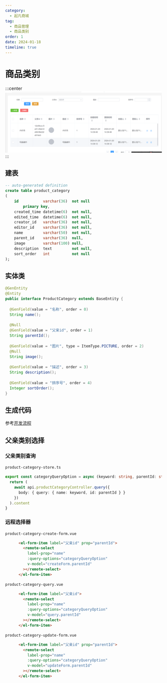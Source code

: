 ```yaml
---
category:
  - 起凡商城
tag:
  - 商品管理
  - 商品类别
order: 1
date: 2024-01-18
timeline: true
---
```


# 商品类别

:::center
![商品类别](image.png)
:::

## 建表

```sql
-- auto-generated definition
create table product_category
(
    id           varchar(36)  not null
        primary key,
    created_time datetime(6)  not null,
    edited_time  datetime(6)  not null,
    creator_id   varchar(36)  not null,
    editor_id    varchar(36)  not null,
    name         varchar(50)  not null,
    parent_id    varchar(36)  null,
    image        varchar(100) null,
    description  text         not null,
    sort_order   int          not null
);
```

## 实体类

```java
@GenEntity
@Entity
public interface ProductCategory extends BaseEntity {

  @GenField(value = "名称", order = 0)
  String name();

  @Null
  @GenField(value = "父亲id", order = 1)
  String parentId();

  @GenField(value = "图片", type = ItemType.PICTURE, order = 2)
  @Null
  String image();

  @GenField(value = "描述", order = 3)
  String description();

  @GenField(value = "排序号", order = 4)
  Integer sortOrder();
}
```

## 生成代码

参考[开发流程](../start/develop.md)

## 父亲类别选择

### 父亲类别查询

`product-category-store.ts`

```ts
export const categoryQueryOption = async (keyword: string, parentId: string) => {
  return (
    await api.productCategoryController.query({
      body: { query: { name: keyword, id: parentId } }
    })
  ).content
}
```

### 远程选择器

`product-category-create-form.vue`

```html
      <el-form-item label="父亲id" prop="parentId">
        <remote-select
          label-prop="name"
          :query-options="categoryQueryOption"
          v-model="createForm.parentId"
        ></remote-select>
      </el-form-item>
```

`product-category-query.vue`

```html
      <el-form-item label="父亲id">
        <remote-select
          label-prop="name"
          :query-options="categoryQueryOption"
          v-model="query.parentId"
        ></remote-select>
      </el-form-item>
```

`product-category-update-form.vue`

```html
      <el-form-item label="父亲id" prop="parentId">
        <remote-select
          label-prop="name"
          :query-options="categoryQueryOption"
          v-model="updateForm.parentId"
        ></remote-select>
      </el-form-item>
```
